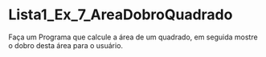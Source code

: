 # Lista1_Ex_7_AreaDobroQuadrado
Faça um Programa que calcule a área de um quadrado, em seguida mostre o dobro desta área para o usuário.
